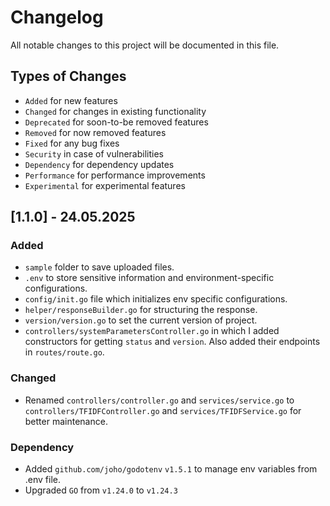 # Changelog

All notable changes to this project will be documented in this file.

## Types of Changes

- `Added` for new features
- `Changed` for changes in existing functionality
- `Deprecated` for soon-to-be removed features
- `Removed` for now removed features
- `Fixed` for any bug fixes
- `Security` in case of vulnerabilities
- `Dependency` for dependency updates
- `Performance` for performance improvements
- `Experimental` for experimental features

## [1.1.0] - 24.05.2025

### Added

- `sample` folder to save uploaded files.
- `.env` to store sensitive information and environment-specific configurations.
- `config/init.go` file which initializes env specific configurations.
- `helper/responseBuilder.go` for structuring the response.
- `version/version.go` to set the current version of project.
- `controllers/systemParametersController.go` in which I added constructors for getting `status` and `version`. Also added their endpoints in `routes/route.go`.

### Changed

* Renamed `controllers/controller.go` and `services/service.go` to `controllers/TFIDFController.go` and `services/TFIDFService.go` for better maintenance.

### Dependency

- Added `github.com/joho/godotenv` `v1.5.1` to manage env variables from .env file.
- Upgraded `GO` from `v1.24.0` to `v1.24.3`
